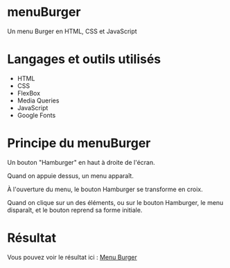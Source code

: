 # menuBurger

Un menu Burger en HTML, CSS et JavaScript

# Langages et outils utilisés

* HTML
* CSS
* FlexBox
* Media Queries
* JavaScript
* Google Fonts

# Principe du menuBurger

Un bouton "Hamburger" en haut à droite de l'écran.

Quand on appuie dessus, un menu apparaît.

À l'ouverture du menu, le bouton Hamburger se transforme en croix.

Quand on clique sur un des éléments, ou sur le bouton Hamburger, le menu disparaît, et le bouton reprend sa forme initiale.

# Résultat

Vous pouvez voir le résultat ici : [Menu Burger](https://yannickbiheul.fr/menuBurger.html)


